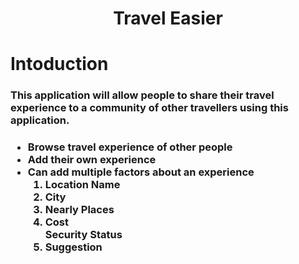<h1 align="center">Travel Easier</h1>
<h1>Intoduction</h1>
<h3>
This application will allow people to share their travel experience to a community of other travellers using this application.
<h3/>
<ul>
 <li>Browse travel experience of other people
 </li>
  <li>
   Add their own experience
 </li>
   <li>
   Can add multiple factors about an experience
    <ol>
     <li>Location Name</li>
     <li>City</li>
     <li>Nearly Places</li>
     <li>Cost</li
      <li>Security Status</li>
     <li>Suggestion</li>
    </ol/>
 </li>
</ul>
